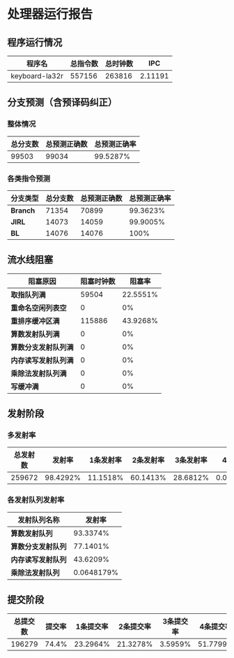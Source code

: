 # 处理器运行报告
## 程序运行情况
|程序名|总指令数|总时钟数|IPC|
|---|---|---|---|
|keyboard-la32r|557156|263816|2.11191|

## 分支预测（含预译码纠正）
### 整体情况
|总分支数|总预测正确数|总预测正确率|
|---|---|---|
|99503|99034|99.5287%|

### 各类指令预测
|分支类型|总分支数|总预测正确数|总预测正确率|
|---|---|---|---|
|**Branch**| 71354 | 70899 | 99.3623%|
|**JIRL**| 14073 | 14059 | 99.9005%|
|**BL**| 14076 | 14076 | 100%|

## 流水线阻塞
|阻塞原因|阻塞时钟数|阻塞率|
|---|---|---|
|**取指队列满**| 59504 | 22.5551%|
|**重命名空闲列表空**|0 | 0%|
|**重排序缓冲区满**|115886 | 43.9268%|
|**算数发射队列满**|0 | 0%|
|**算数分支发射队列满**|0 | 0%|
|**内存读写发射队列满**|0 | 0%|
|**乘除法发射队列满**|0 | 0%|
|**写缓冲满**|0 | 0%|

## 发射阶段
### 多发射率
|总发射数|发射率|1条发射率|2条发射率|3条发射率|4条发射率|
|---|---|---|---|---|---|
|259672|98.4292%|11.1518%|60.1413%|28.6812%|0.0258018%|

### 各发射队列发射率
|发射队列名称|发射率|
|---|---|
|**算数发射队列**|93.3374%|
|**算数分支发射队列**|77.1401%|
|**内存读写发射队列**|43.6209%|
|**乘除法发射队列**|0.0648179%|

## 提交阶段
|总提交数|提交率|1条提交率|2条提交率|3条提交率|4条提交率|
|---|---|---|---|---|---|
|196279|74.4%|23.2964%|21.3278%|3.5959%|51.7799%|
